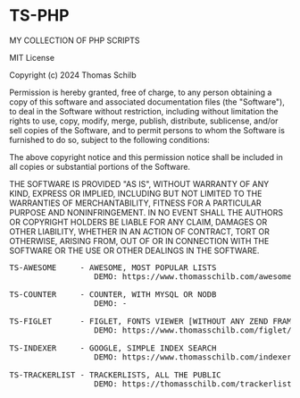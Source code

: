# TS-PHP
MY COLLECTION OF PHP SCRIPTS

MIT License

Copyright (c) 2024 Thomas Schilb

Permission is hereby granted, free of charge, to any person obtaining a copy
of this software and associated documentation files (the "Software"), to deal
in the Software without restriction, including without limitation the rights
to use, copy, modify, merge, publish, distribute, sublicense, and/or sell
copies of the Software, and to permit persons to whom the Software is
furnished to do so, subject to the following conditions:

The above copyright notice and this permission notice shall be included in all
copies or substantial portions of the Software.

THE SOFTWARE IS PROVIDED "AS IS", WITHOUT WARRANTY OF ANY KIND, EXPRESS OR
IMPLIED, INCLUDING BUT NOT LIMITED TO THE WARRANTIES OF MERCHANTABILITY,
FITNESS FOR A PARTICULAR PURPOSE AND NONINFRINGEMENT. IN NO EVENT SHALL THE
AUTHORS OR COPYRIGHT HOLDERS BE LIABLE FOR ANY CLAIM, DAMAGES OR OTHER
LIABILITY, WHETHER IN AN ACTION OF CONTRACT, TORT OR OTHERWISE, ARISING FROM,
OUT OF OR IN CONNECTION WITH THE SOFTWARE OR THE USE OR OTHER DEALINGS IN THE
SOFTWARE.

<pre>
TS-AWESOME     - AWESOME, MOST POPULAR LISTS
				  DEMO: https://www.thomasschilb.com/awesome/
				 
TS-COUNTER     - COUNTER, WITH MYSQL OR NODB
                  DEMO: -

TS-FIGLET      - FIGLET, FONTS VIEWER [WITHOUT ANY ZEND FRAMEWORK]
                  DEMO: https://www.thomasschilb.com/figlet/?q=Github
				 
TS-INDEXER     - GOOGLE, SIMPLE INDEX SEARCH
				  DEMO: https://www.thomasschilb.com/indexer/
				 
TS-TRACKERLIST - TRACKERLISTS, ALL THE PUBLIC
                  DEMO: https://thomasschilb.com/trackerlist/
</pre>